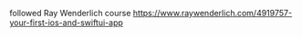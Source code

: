 followed Ray Wenderlich course https://www.raywenderlich.com/4919757-your-first-ios-and-swiftui-app
